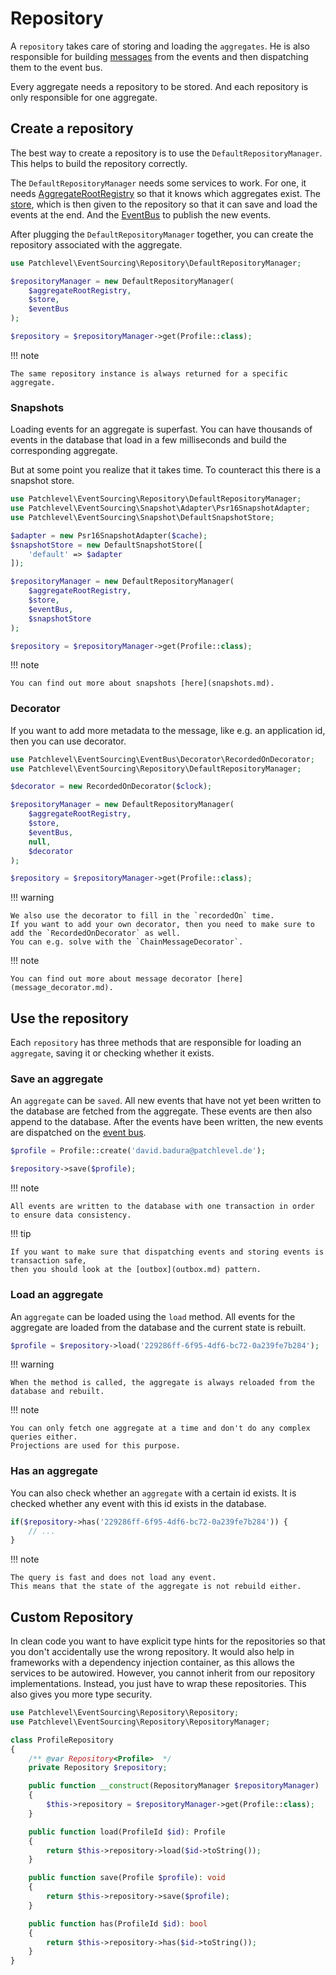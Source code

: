 # Repository

A `repository` takes care of storing and loading the `aggregates`.
He is also responsible for building [messages](event_bus.md) from the events and then dispatching them to the event bus.

Every aggregate needs a repository to be stored.
And each repository is only responsible for one aggregate.

## Create a repository

The best way to create a repository is to use the `DefaultRepositoryManager`.
This helps to build the repository correctly.

The `DefaultRepositoryManager` needs some services to work.
For one, it needs [AggregateRootRegistry](aggregate.md#aggregate-root-registry) so that it knows which aggregates exist.
The [store](store.md), which is then given to the repository so that it can save and load the events at the end.
And the [EventBus](event_bus.md) to publish the new events.

After plugging the `DefaultRepositoryManager` together, you can create the repository associated with the aggregate.

```php
use Patchlevel\EventSourcing\Repository\DefaultRepositoryManager;

$repositoryManager = new DefaultRepositoryManager(
    $aggregateRootRegistry,
    $store,
    $eventBus
);

$repository = $repositoryManager->get(Profile::class);
```

!!! note

    The same repository instance is always returned for a specific aggregate.

### Snapshots

Loading events for an aggregate is superfast.
You can have thousands of events in the database that load in a few milliseconds and build the corresponding aggregate.

But at some point you realize that it takes time. To counteract this there is a snapshot store.

```php
use Patchlevel\EventSourcing\Repository\DefaultRepositoryManager;
use Patchlevel\EventSourcing\Snapshot\Adapter\Psr16SnapshotAdapter;
use Patchlevel\EventSourcing\Snapshot\DefaultSnapshotStore;

$adapter = new Psr16SnapshotAdapter($cache);
$snapshotStore = new DefaultSnapshotStore([
    'default' => $adapter
]);

$repositoryManager = new DefaultRepositoryManager(
    $aggregateRootRegistry,
    $store,
    $eventBus,
    $snapshotStore
);

$repository = $repositoryManager->get(Profile::class);
```

!!! note

    You can find out more about snapshots [here](snapshots.md).

### Decorator

If you want to add more metadata to the message, like e.g. an application id, then you can use decorator.

```php
use Patchlevel\EventSourcing\EventBus\Decorator\RecordedOnDecorator;
use Patchlevel\EventSourcing\Repository\DefaultRepositoryManager;

$decorator = new RecordedOnDecorator($clock);

$repositoryManager = new DefaultRepositoryManager(
    $aggregateRootRegistry,
    $store,
    $eventBus,
    null,
    $decorator
);

$repository = $repositoryManager->get(Profile::class);
```

!!! warning

    We also use the decorator to fill in the `recordedOn` time.
    If you want to add your own decorator, then you need to make sure to add the `RecordedOnDecorator` as well.
    You can e.g. solve with the `ChainMessageDecorator`.

!!! note

    You can find out more about message decorator [here](message_decorator.md).

## Use the repository

Each `repository` has three methods that are responsible for loading an `aggregate`,
saving it or checking whether it exists.

### Save an aggregate

An `aggregate` can be `saved`.
All new events that have not yet been written to the database are fetched from the aggregate.
These events are then also append to the database.
After the events have been written,
the new events are dispatched on the [event bus](./event_bus.md).

```php
$profile = Profile::create('david.badura@patchlevel.de');

$repository->save($profile);
```

!!! note

    All events are written to the database with one transaction in order to ensure data consistency.

!!! tip

    If you want to make sure that dispatching events and storing events is transaction safe,
    then you should look at the [outbox](outbox.md) pattern.

### Load an aggregate

An `aggregate` can be loaded using the `load` method.
All events for the aggregate are loaded from the database and the current state is rebuilt.

```php
$profile = $repository->load('229286ff-6f95-4df6-bc72-0a239fe7b284');
```

!!! warning

    When the method is called, the aggregate is always reloaded from the database and rebuilt.

!!! note

    You can only fetch one aggregate at a time and don't do any complex queries either.
    Projections are used for this purpose.

### Has an aggregate

You can also check whether an `aggregate` with a certain id exists.
It is checked whether any event with this id exists in the database.

```php
if($repository->has('229286ff-6f95-4df6-bc72-0a239fe7b284')) {
    // ...
}
```

!!! note

    The query is fast and does not load any event.
    This means that the state of the aggregate is not rebuild either.

## Custom Repository

In clean code you want to have explicit type hints for the repositories
so that you don't accidentally use the wrong repository.
It would also help in frameworks with a dependency injection container,
as this allows the services to be autowired.
However, you cannot inherit from our repository implementations.
Instead, you just have to wrap these repositories.
This also gives you more type security.

```php
use Patchlevel\EventSourcing\Repository\Repository;
use Patchlevel\EventSourcing\Repository\RepositoryManager;

class ProfileRepository
{
    /** @var Repository<Profile>  */
    private Repository $repository;

    public function __construct(RepositoryManager $repositoryManager)
    {
        $this->repository = $repositoryManager->get(Profile::class);
    }

    public function load(ProfileId $id): Profile
    {
        return $this->repository->load($id->toString());
    }

    public function save(Profile $profile): void
    {
        return $this->repository->save($profile);
    }

    public function has(ProfileId $id): bool
    {
        return $this->repository->has($id->toString());
    }
}
```
